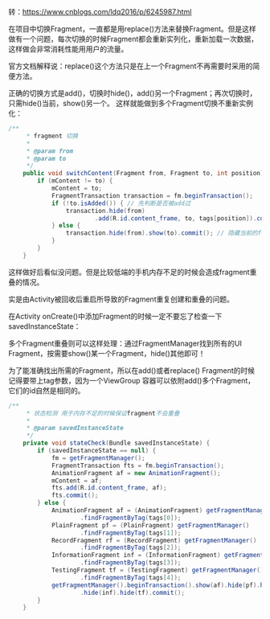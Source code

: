 转：https://www.cnblogs.com/ldq2016/p/6245987.html

在项目中切换Fragment，一直都是用replace()方法来替换Fragment。但是这样做有一个问题，每次切换的时候Fragment都会重新实列化，重新加载一次数据，这样做会非常消耗性能用用户的流量。

官方文档解释说：replace()这个方法只是在上一个Fragment不再需要时采用的简便方法。

正确的切换方式是add()，切换时hide()，add()另一个Fragment；再次切换时，只需hide()当前，show()另一个。
这样就能做到多个Fragment切换不重新实例化：
```java
/**
     * fragment 切换
     * 
     * @param from
     * @param to
     */
    public void switchContent(Fragment from, Fragment to, int position) {
        if (mContent != to) {
            mContent = to;
            FragmentTransaction transaction = fm.beginTransaction();
            if (!to.isAdded()) { // 先判断是否被add过
                transaction.hide(from)
                        .add(R.id.content_frame, to, tags[position]).commit(); // 隐藏当前的fragment，add下一个到Activity中
            } else {
                transaction.hide(from).show(to).commit(); // 隐藏当前的fragment，显示下一个
            }
        }
    }
```

这样做好后看似没问题。但是比较低端的手机内存不足的时候会造成fragment重叠的情况。

实是由Activity被回收后重启所导致的Fragment重复创建和重叠的问题。

在Activity onCreate()中添加Fragment的时候一定不要忘了检查一下savedInstanceState：

多个Fragment重叠则可以这样处理：通过FragmentManager找到所有的UI Fragment，按需要show()某一个Fragment，hide()其他即可！

为了能准确找出所需的Fragment，所以在add()或者replace() Fragment的时候记得要带上tag参数，因为一个ViewGroup 容器可以依附add()多个Fragment，它们的id自然是相同的。

```java
/**
     * 状态检测 用于内存不足的时候保证fragment不会重叠
     * 
     * @param savedInstanceState
     */
    private void stateCheck(Bundle savedInstanceState) {
        if (savedInstanceState == null) {
            fm = getFragmentManager();
            FragmentTransaction fts = fm.beginTransaction();
            AnimationFragment af = new AnimationFragment();
            mContent = af;
            fts.add(R.id.content_frame, af);
            fts.commit();
        } else {
            AnimationFragment af = (AnimationFragment) getFragmentManager()
                    .findFragmentByTag(tags[0]);
            PlainFragment pf = (PlainFragment) getFragmentManager()
                    .findFragmentByTag(tags[1]);
            RecordFragment rf = (RecordFragment) getFragmentManager()
                    .findFragmentByTag(tags[2]);
            InformationFragment inf = (InformationFragment) getFragmentManager()
                    .findFragmentByTag(tags[3]);
            TestingFragment tf = (TestingFragment) getFragmentManager()
                    .findFragmentByTag(tags[4]);
            getFragmentManager().beginTransaction().show(af).hide(pf).hide(rf)
                    .hide(inf).hide(tf).commit();
        }
    }
```
